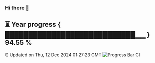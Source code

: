### Hi there 👋
⏳ Year progress { ████████████████████████████▁▁ } 94.55 %
---
⏰ Updated on Thu, 12 Dec 2024 01:27:23 GMT
![Progress Bar CI](https://github.com/liununu/liununu/workflows/Progress%20Bar%20CI/badge.svg)
